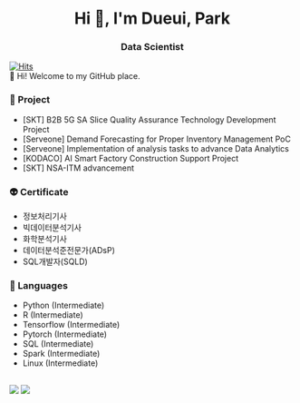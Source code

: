 <h1 align="center">Hi 👋, I'm Dueui, Park</h1>

<h3 align="center">Data Scientist</h3>


[![Hits](https://hits.seeyoufarm.com/api/count/incr/badge.svg?url=https%3A%2F%2Fgithub.com%2Featchu&count_bg=%2379C83D&title_bg=%23555555&icon=&icon_color=%23E7E7E7&title=hits&edge_flat=false)](https://hits.seeyoufarm.com) <br>
👋 Hi! Welcome to my GitHub place.


### 🔭 Project
- [SKT] B2B 5G SA Slice Quality Assurance Technology Development Project
- [Serveone] Demand Forecasting for Proper Inventory Management PoC
- [Serveone] Implementation of analysis tasks to advance Data Analytics
- [KODACO] AI Smart Factory Construction Support Project
- [SKT] NSA-ITM advancement


### 👽 Certificate
- 정보처리기사
- 빅데이터분석기사
- 화학분석기사
- 데이터분석준전문가(ADsP)
- SQL개발자(SQLD)


### 🌱 Languages
 - Python (Intermediate)
 - R (Intermediate)
 - Tensorflow (Intermediate)
 - Pytorch (Intermediate)
 - SQL (Intermediate)
 - Spark (Intermediate)
 - Linux (Intermediate)

<h2 align="center"> <contact to me> </h2>

<a href="mailto:hdy2596@gmail.com"><img src="https://img.shields.io/badge/Gmail-D0A9F5?style=flat-square&logo=Gmail&logoColor=white&link=mailto:hdy2596@gmail.com"/></a>
<a href="https://eatchu.tistory.com"><img src="https://img.shields.io/badge/tistory-000000?style=flat-square&logo=Telegraph&logoColor=white"/></a>
  
